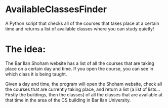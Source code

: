 # AvailableClassesFinder
A Python script that checks all of the courses that takes place at a certain time and returns a list of available classes where you can study quietly!

# The idea:
The Bar Ilan Shoham website has a list of all the courses that are taking place on a certain day and time. If you open the course, you can see in which class it is being taught.

Given a day and time, the program will open the Shoham website, check all the courses that are currently taking place, and return a list (a list of lists... Firstly the buildings, then the classes) of all the classes that are available at that time in the area of the CS building in Bar Ilan University.
